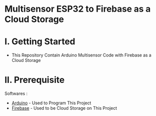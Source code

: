 # Multisensor ESP32 to Firebase as a Cloud Storage

# I. Getting Started
* This Repository Contain Arduino Multisensor Code with Firebase as a Cloud Storage

# II. Prerequisite

Softwares :

* [Arduino](arduino.cc) - Used to Program This Project
* [Firebase](firebase.google.com) - Used to be Cloud Storage on This Project

